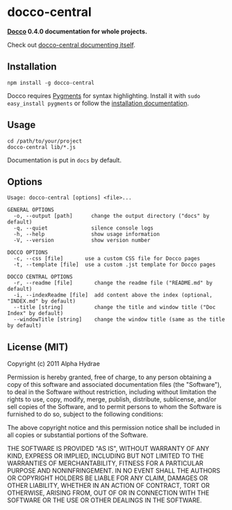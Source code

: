 # docco-central

**[Docco](http://jashkenas.github.com/docco/) 0.4.0 documentation for whole projects.**

Check out [docco-central documenting itself](http://alphahydrae.github.com/docco-central/).

## Installation

    npm install -g docco-central

Docco requires [Pygments](http://pygments.org) for syntax highlighting. Install it with `sudo easy_install pygments` or follow the [installation documentation](http://pygments.org/docs/installation/).

## Usage

    cd /path/to/your/project
    docco-central lib/*.js

Documentation is put in `docs` by default.

## Options

    Usage: docco-central [options] <file>...

    GENERAL OPTIONS
      -o, --output [path]      change the output directory ("docs" by default)
      -q, --quiet              silence console logs
      -h, --help               show usage information
      -V, --version            show version number

    DOCCO OPTIONS
      -c, --css [file]       use a custom CSS file for Docco pages
      -t, --template [file]  use a custom .jst template for Docco pages

    DOCCO CENTRAL OPTIONS
      -r, --readme [file]       change the readme file ("README.md" by default)
      -i, --indexReadme [file]  add content above the index (optional, "INDEX.md" by default)
      --title [string]          change the title and window title ("Doc Index" by default)
      --windowTitle [string]    change the window title (same as the title by default)

## License (MIT)

Copyright (c) 2011 Alpha Hydrae

Permission is hereby granted, free of charge, to any person obtaining a copy of this software and associated documentation files (the "Software"), to deal in the Software without restriction, including without limitation the rights to use, copy, modify, merge, publish, distribute, sublicense, and/or sell copies of the Software, and to permit persons to whom the Software is furnished to do so, subject to the following conditions:

The above copyright notice and this permission notice shall be included in all copies or substantial portions of the Software.

THE SOFTWARE IS PROVIDED "AS IS", WITHOUT WARRANTY OF ANY KIND, EXPRESS OR IMPLIED, INCLUDING BUT NOT LIMITED TO THE WARRANTIES OF MERCHANTABILITY, FITNESS FOR A PARTICULAR PURPOSE AND NONINFRINGEMENT. IN NO EVENT SHALL THE AUTHORS OR COPYRIGHT HOLDERS BE LIABLE FOR ANY CLAIM, DAMAGES OR OTHER LIABILITY, WHETHER IN AN ACTION OF CONTRACT, TORT OR OTHERWISE, ARISING FROM, OUT OF OR IN CONNECTION WITH THE SOFTWARE OR THE USE OR OTHER DEALINGS IN THE SOFTWARE.
